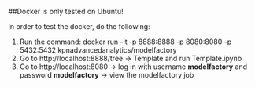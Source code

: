 ##Docker is only tested on Ubuntu!

In order to test the docker, do the following:

  1. Run the command: docker run -it -p 8888:8888 -p 8080:8080 -p 5432:5432 kpnadvancedanalytics/modelfactory
  2. Go to http://localhost:8888/tree -> Template and run Template.ipynb
  3. Go to http://localhost:8080 -> log in with username **modelfactory** and password **modelfactory** -> view the modelfactory job
